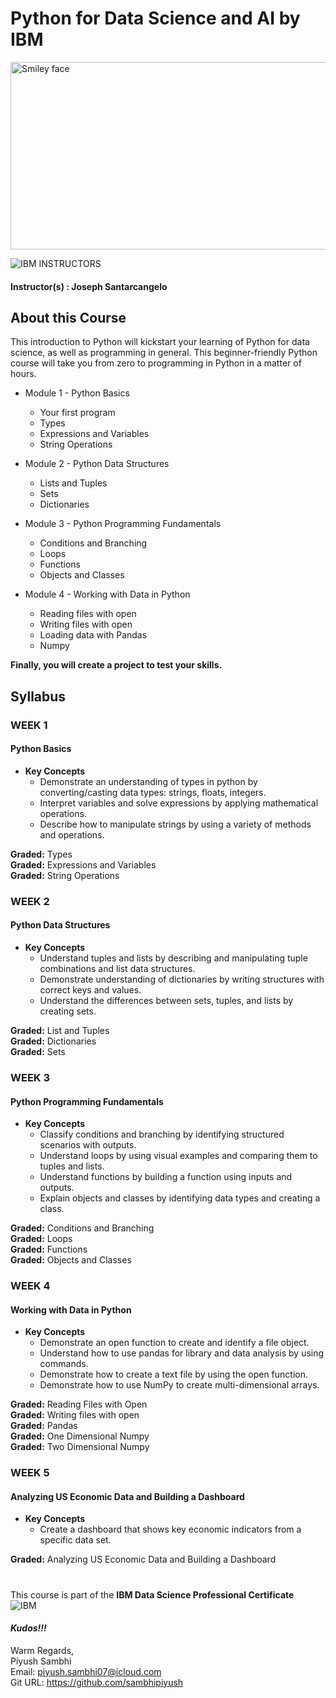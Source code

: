 # Python for Data Science and AI by IBM

<img src="https://i.imgur.com/YCFnjvg.png" alt="Smiley face" height="300" width="600">

![IBM](http://i.imgur.com/Qktqnu1.png) INSTRUCTORS
#### Instructor(s) : Joseph Santarcangelo


## About this Course

This introduction to Python will kickstart your learning of Python for data science, as well as programming in general. This beginner-friendly Python course will take you from zero to programming in Python in a matter of hours.

* Module 1 - Python Basics
    * Your first program
    * Types
    * Expressions and Variables
    * String Operations

* Module 2 - Python Data Structures
    * Lists and Tuples
    * Sets
    * Dictionaries

* Module 3 - Python Programming Fundamentals
    * Conditions and Branching
    * Loops
    * Functions
    * Objects and Classes

* Module 4 - Working with Data in Python
    * Reading files with open
    * Writing files with open
    * Loading data with Pandas
    * Numpy 

**Finally, you will create a project to test your skills.**

## Syllabus

### WEEK 1

#### Python Basics

* **Key Concepts**
    * Demonstrate an understanding of types in python by converting/casting data types: strings, floats, integers.
    * Interpret variables and solve expressions by applying mathematical operations.
    * Describe how to manipulate strings by using a variety of methods and operations.

**Graded:** Types\
**Graded:** Expressions and Variables\
**Graded:** String Operations

### WEEK 2

#### Python Data Structures

* **Key Concepts**
    * Understand tuples and lists by describing and manipulating tuple combinations and list data structures.
    * Demonstrate understanding of dictionaries by writing structures with correct keys and values.
    * Understand the differences between sets, tuples, and lists by creating sets.

**Graded:** List and Tuples\
**Graded:** Dictionaries\
**Graded:** Sets

### WEEK 3

#### Python Programming Fundamentals

* **Key Concepts**
    * Classify conditions and branching by identifying structured scenarios with outputs.
    * Understand loops by using visual examples and comparing them to tuples and lists.
    * Understand functions by building a function using inputs and outputs.
    * Explain objects and classes by identifying data types and creating a class.

**Graded:** Conditions and Branching\
**Graded:** Loops\
**Graded:** Functions\
**Graded:** Objects and Classes

### WEEK 4

#### Working with Data in Python

* **Key Concepts**
    * Demonstrate an open function to create and identify a file object.
    * Understand how to use pandas for library and data analysis by using commands.
    * Demonstrate how to create a text file by using the open function.
    * Demonstrate how to use NumPy to create multi-dimensional arrays.

**Graded:** Reading Files with Open\
**Graded:** Writing files with open\
**Graded:** Pandas\
**Graded:** One Dimensional Numpy\
**Graded:** Two Dimensional Numpy

### WEEK 5

#### Analyzing US Economic Data and Building a Dashboard

* **Key Concepts**
    * Create a dashboard that shows key economic indicators from a specific data set.

**Graded:** Analyzing US Economic Data and Building a Dashboard

#
#
This course is part of the **IBM Data Science Professional Certificate**\
![IBM](https://i.imgur.com/j6yW3WS.png)


#### ***Kudos!!!***

Warm Regards, \
Piyush Sambhi \
Email: piyush.sambhi07@icloud.com \
Git URL: https://github.com/sambhipiyush
